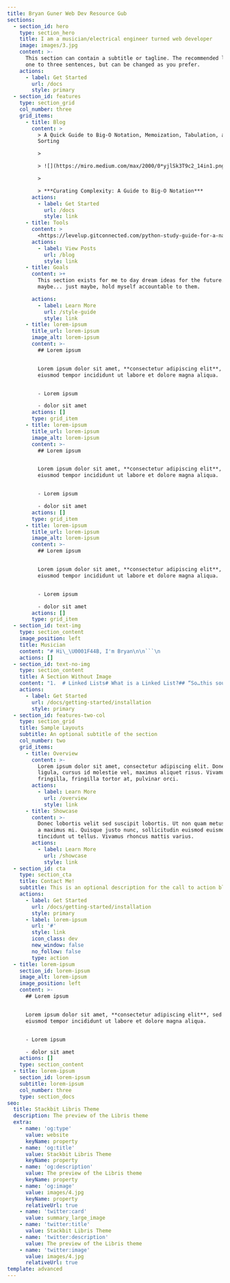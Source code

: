 ```yaml
---
title: Bryan Guner Web Dev Resource Gub
sections:
  - section_id: hero
    type: section_hero
    title: I am a musician/electrical engineer turned web developer
    image: images/3.jpg
    content: >-
      This section can contain a subtitle or tagline. The recommended length is
      one to three sentences, but can be changed as you prefer.
    actions:
      - label: Get Started
        url: /docs
        style: primary
  - section_id: features
    type: section_grid
    col_number: three
    grid_items:
      - title: Blog
        content: >
          > A Quick Guide to Big-O Notation, Memoization, Tabulation, and
          Sorting 

          >

          > ![](https://miro.medium.com/max/2000/0*yjlSk3T9c2_14in1.png)

          >

          > ***Curating Complexity: A Guide to Big-O Notation***
        actions:
          - label: Get Started
            url: /docs
            style: link
      - title: Tools
        content: >
          <https://levelup.gitconnected.com/python-study-guide-for-a-native-javascript-developer-5cfdf3d2bdfb>
        actions:
          - label: View Posts
            url: /blog
            style: link
      - title: Goals
        content: >+
          This section exists for me to day dream ideas for the future... and
          maybe... just maybe, hold myself accountable to them.

        actions:
          - label: Learn More
            url: /style-guide
            style: link
      - title: lorem-ipsum
        title_url: lorem-ipsum
        image_alt: lorem-ipsum
        content: >-
          ## Lorem ipsum


          Lorem ipsum dolor sit amet, **consectetur adipiscing elit**, sed do
          eiusmod tempor incididunt ut labore et dolore magna aliqua.


          - Lorem ipsum

          - dolor sit amet
        actions: []
        type: grid_item
      - title: lorem-ipsum
        title_url: lorem-ipsum
        image_alt: lorem-ipsum
        content: >-
          ## Lorem ipsum


          Lorem ipsum dolor sit amet, **consectetur adipiscing elit**, sed do
          eiusmod tempor incididunt ut labore et dolore magna aliqua.


          - Lorem ipsum

          - dolor sit amet
        actions: []
        type: grid_item
      - title: lorem-ipsum
        title_url: lorem-ipsum
        image_alt: lorem-ipsum
        content: >-
          ## Lorem ipsum


          Lorem ipsum dolor sit amet, **consectetur adipiscing elit**, sed do
          eiusmod tempor incididunt ut labore et dolore magna aliqua.


          - Lorem ipsum

          - dolor sit amet
        actions: []
        type: grid_item
  - section_id: text-img
    type: section_content
    image_position: left
    title: Musician
    content: "# Hi\_\U0001F44B, I'm Bryan\n\n```\n                                                                                                                        ![](/images/gravatar.png)\n\n\n\n```\n"
    actions: []
  - section_id: text-no-img
    type: section_content
    title: A Section Without Image
    content: "1.  # Linked Lists# What is a Linked List?## “So…this sounds a lot like an Array…”# Types of Linked Lists# Linked List Methods# Time and Space Complexity Analysis# Time Complexity — Access and Search## Scenarios## Discussion# Time Complexity — Insertion and Deletion## Scenarios## Discussion# Space Complexity## Scenarios## Discussion# Stacks and Queues# What is a Stack?# What is a Queue?# Stack and Queue Properties# Time and Space Complexity Analysis## Time Complexity — Access and Search## Time Complexity — Insertion and Deletion## Space Complexity# When should we use Stacks and Queues?## Stacks## Queues\n\n    In the university setting, it’s common for Linked Lists to appear early on in an undergraduate’s Computer Science coursework. While they don’t always have the most practical real-world applications in industry, Linked Lists make for an important and effective educational tool in helping develop a student’s mental model on what data structures actually are to begin with.\n\n    Linked lists are simple. They have many compelling, reoccurring edge cases to consider that emphasize to the student the need for care and intent while implementing data structures. They can be applied as the underlying data structure while implementing a variety of other prevalent abstract data types, such as Lists, Stacks, and Queues, and they have a level of versatility high enough to clearly illustrate the value of the Object Oriented Programming paradigm.\n\n    They also come up in software engineering interviews quite often.\n\n    A Linked List data structure represents a linear sequence of “vertices” (or “nodes”), and tracks three important properties.\n\n    **Linked List Properties:**\n\n    The data being tracked by a particular Linked List does not live inside the Linked List instance itself. Instead, each vertex is actually an instance of an even simpler, smaller data structure, often referred to as a “Node”.\n\n    Depending on the type of Linked List (there are many), Node instances track some very important properties as well.\n\n    **Linked List Node Properties:**\n\n    Property Description\_value: The actual value this node represents.nextThe next node in the list (relative to this node).previousThe previous node in the list (relative to this node).\n\n    **NOTE:**\_The\_previous\_property is for Doubly Linked Lists only!\n\n    Linked Lists contain\_*ordered*\_data, just like arrays. The first node in the list is, indeed, first. From the perspective of the very first node in the list, the\_*next*\_node is the second node. From the perspective of the second node in the list, the\_*previous*\_node is the first node, and the\_*next*\_node is the third node. And so it goes.\n\n    Admittedly, this does\_*sound*\_a lot like an Array so far, and that’s because Arrays and Linked Lists are both implementations of the List ADT. However, there is an incredibly important distinction to be made between Arrays and Linked Lists, and that is how they\_*physically store*\_their data. (As opposed to how they\_*represent*\_the order of their data.)\n\n    Recall that Arrays contain\_*contiguous*\_data. Each element of an array is actually stored\_*next to*\_it’s neighboring element\_*in the actual hardware of your machine*, in a single continuous block in memory.\n\n    *An Array’s contiguous data being stored in a continuous block of addresses in memory.*\n\n    Unlike Arrays, Linked Lists contain\_*non-contiguous*\_data. Though Linked Lists\_*represent*\_data that is ordered linearly, that mental model is just that — an interpretation of the\_*representation*\_of information, not reality.\n\n    In reality, in the actual hardware of your machine, whether it be in disk or in memory, a Linked List’s Nodes are not stored in a single continuous block of addresses. Rather, Linked List Nodes live at randomly distributed addresses throughout your machine! The only reason we know which node comes next in the list is because we’ve assigned its reference to the current node’s\_next\_pointer.\n\n    *A Singly Linked List’s non-contiguous data (Nodes) being stored at randomly distributed addresses in memory.*\n\n    For this reason, Linked List Nodes have\_*no indices*, and no\_*random access*. Without random access, we do not have the ability to look up an individual Linked List Node in constant time. Instead, to find a particular Node, we have to start at the very first Node and iterate through the Linked List one node at a time, checking each Node’s\_*next*\_Node until we find the one we’re interested in.\n\n    So when implementing a Linked List, we actually must implement both the Linked List class\_*and*\_the Node class. Since the actual data lives in the Nodes, it’s simpler to implement the Node class first.\n\n    There are four flavors of Linked List you should be familiar with when walking into your job interviews.\n\n    **Linked List Types:**\n\n    ***Note:**\_These Linked List types are not always mutually exclusive.*\n\n    For instance:\n\n    *   Any type of Linked List can be implemented Circularly (e.g. A Circular Doubly Linked List).\n\n    *   A Doubly Linked List is actually just a special case of a Multiply Linked List.\n\n    You are most likely to encounter Singly and Doubly Linked Lists in your upcoming job search, so we are going to focus exclusively on those two moving forward. However, in more senior level interviews, it is very valuable to have some familiarity with the other types of Linked Lists. Though you may not actually code them out,\_*you will win extra points by illustrating your ability to weigh the tradeoffs of your technical decisions*\_by discussing how your choice of Linked List type may affect the efficiency of the solutions you propose.\n\n    Linked Lists are great foundation builders when learning about data structures because they share a number of similar methods (and edge cases) with many other common data structures. You will find that many of the concepts discussed here will repeat themselves as we dive into some of the more complex non-linear data structures later on, like Trees and Graphs.\n\n    Before we begin our analysis, here is a quick summary of the Time and Space constraints of each Linked List Operation. The complexities below apply to both Singly and Doubly Linked Lists:\n\n    Before moving forward, see if you can reason to yourself why each operation has the time and space complexity listed above!\n\n    1.  We have a Linked List, and we’d like to find the 8th item in the list.\n\n    2.  We have a Linked List of sorted alphabet letters, and we’d like to see if the letter “Q” is inside that list.\n\n    Unlike Arrays, Linked Lists Nodes are not stored contiguously in memory, and thereby do not have an indexed set of memory addresses at which we can quickly lookup individual nodes in constant time. Instead, we must begin at the head of the list (or possibly at the tail, if we have a Doubly Linked List), and iterate through the list until we arrive at the node of interest.\n\n    In Scenario 1, we’ll know we’re there because we’ve iterated 8 times. In Scenario 2, we’ll know we’re there because, while iterating, we’ve checked each node’s value and found one that matches our target value, “Q”.\n\n    In the worst case scenario, we may have to traverse the entire Linked List until we arrive at the final node. This makes both Access & Search\_**Linear Time**\_operations.\n\n    1.  We have an empty Linked List, and we’d like to insert our first node.\n\n    2.  We have a Linked List, and we’d like to insert or delete a node at the Head or Tail.\n\n    3.  We have a Linked List, and we’d like to insert or delete a node from somewhere in the middle of the list.\n\n    Since we have our Linked List Nodes stored in a non-contiguous manner that relies on pointers to keep track of where the next and previous nodes live, Linked Lists liberate us from the linear time nature of Array insertions and deletions. We no longer have to adjust the position at which each node/element is stored after making an insertion at a particular position in the list. Instead, if we want to insert a new node at position\_i, we can simply:\n\n    1.  Create a new node.\n\n    2.  Set the new node’s\_next\_and\_previous\_pointers to the nodes that live at positions\_i\_and\_i - 1, respectively.\n\n    3.  Adjust the\_next\_pointer of the node that lives at position\_i - 1\_to point to the new node.\n\n    4.  Adjust the\_previous\_pointer of the node that lives at position\_i\_to point to the new node.\n\n    And we’re done, in Constant Time. No iterating across the entire list necessary.\n\n    “But hold on one second,” you may be thinking. “In order to insert a new node in the middle of the list, don’t we have to lookup its position? Doesn’t that take linear time?!”\n\n    Yes, it is tempting to call insertion or deletion in the middle of a Linked List a linear time operation since there is lookup involved. However, it’s usually the case that you’ll already have a reference to the node where your desired insertion or deletion will occur.\n\n    For this reason, we separate the Access time complexity from the Insertion/Deletion time complexity, and formally state that Insertion and Deletion in a Linked List are\_**Constant Time**\_across the board.\n\n    ***Note:**\_Without a reference to the node at which an insertion or deletion will occur, due to linear time lookup, an insertion or deletion in the middle of a Linked List will still take Linear Time, sum total.*\n\n    1.  We’re given a Linked List, and need to operate on it.\n\n    2.  We’ve decided to create a new Linked List as part of strategy to solve some problem.\n\n    It’s obvious that Linked Lists have one node for every one item in the list, and for that reason we know that Linked Lists take up Linear Space in memory. However, when asked in an interview setting what the Space Complexity\_*of your solution*\_to a problem is, it’s important to recognize the difference between the two scenarios above.\n\n    In Scenario 1, we\_*are not*\_creating a new Linked List. We simply need to operate on the one given. Since we are not storing a\_*new*\_node for every node represented in the Linked List we are provided, our solution is\_*not necessarily*\_linear in space.\n\n    In Scenario 2, we\_*are*\_creating a new Linked List. If the number of nodes we create is linearly correlated to the size of our input data, we are now operating in Linear Space.\n\n    ***Note**: Linked Lists can be traversed both iteratively and recursively. If you choose to traverse a Linked List recursively, there will be a recursive function call added to the call stack for every node in the Linked List. Even if you’re provided the Linked List, as in Scenario 1, you will still use Linear Space in the call stack, and that counts.*\n\n    Stacks and Queues aren’t really “data structures” by the strict definition of the term. The more appropriate terminology would be to call them abstract data types (ADTs), meaning that their definitions are more conceptual and related to the rules governing their user-facing behaviors rather than their core implementations.\n\n    For the sake of simplicity, we’ll refer to them as data structures and ADTs interchangeably throughout the course, but the distinction is an important one to be familiar with as you level up as an engineer.\n\n    Now that that’s out of the way, Stacks and Queues represent a linear collection of nodes or values. In this way, they are quite similar to the Linked List data structure we discussed in the previous section. In fact, you can even use a modified version of a Linked List to implement each of them. (Hint, hint.)\n\n    These two ADTs are similar to each other as well, but each obey their own special rule regarding the order with which Nodes can be added and removed from the structure.\n\n    Since we’ve covered Linked Lists in great length, these two data structures will be quick and easy. Let’s break them down individually in the next couple of sections.\n\n    Stacks are a Last In First Out (LIFO) data structure. The last Node added to a stack is always the first Node to be removed, and as a result, the first Node added is always the last Node removed.\n\n    The name Stack actually comes from this characteristic, as it is helpful to visualize the data structure as a vertical stack of items. Personally, I like to think of a Stack as a stack of plates, or a stack of sheets of paper. This seems to make them more approachable, because the analogy relates to something in our everyday lives.\n\n    If you can imagine adding items to, or removing items from, a Stack of…literally anything…you’ll realize that every (sane) person naturally obeys the LIFO rule.\n\n    We add things to the\_*top*\_of a stack. We remove things from the\_*top*\_of a stack. We never add things to, or remove things from, the\_*bottom*\_of the stack. That’s just crazy.\n\n    Note: We can use JavaScript Arrays to implement a basic stack.\_Array#push\_adds to the top of the stack and\_Array#pop\_will remove from the top of the stack. In the exercise that follows, we’ll build our own Stack class from scratch (without using any arrays). In an interview setting, your evaluator may be okay with you using an array as a stack.\n\n    Queues are a First In First Out (FIFO) data structure. The first Node added to the queue is always the first Node to be removed.\n\n    The name Queue comes from this characteristic, as it is helpful to visualize this data structure as a horizontal line of items with a beginning and an end. Personally, I like to think of a Queue as the line one waits on for an amusement park, at a grocery store checkout, or to see the teller at a bank.\n\n    If you can imagine a queue of humans waiting…again, for literally anything…you’ll realize that\_*most*\_people (the civil ones) naturally obey the FIFO rule.\n\n    People add themselves to the\_*back*\_of a queue, wait their turn in line, and make their way toward the\_*front*. People exit from the\_*front*\_of a queue, but only when they have made their way to being first in line.\n\n    We never add ourselves to the front of a queue (unless there is no one else in line), otherwise we would be “cutting” the line, and other humans don’t seem to appreciate that.\n\n    Note: We can use JavaScript Arrays to implement a basic queue.\_Array#push\_adds to the back (enqueue) and\_Array#shift\_will remove from the front (dequeue). In the exercise that follows, we’ll build our own Queue class from scratch (without using any arrays). In an interview setting, your evaluator may be okay with you using an array as a queue.\n\n    Stacks and Queues are so similar in composition that we can discuss their properties together. They track the following three properties:\n\n    **Stack Properties | Queue Properties:**\n\n    Notice that rather than having a\_head\_and a\_tail\_like Linked Lists, Stacks have a\_top, and Queues have a\_front\_and a\_back\_instead. Stacks don’t have the equivalent of a\_tail\_because you only ever push or pop things off the top of Stacks. These properties are essentially the same; pointers to the end points of the respective List ADT where important actions way take place. The differences in naming conventions are strictly for human comprehension.\n\n    Similarly to Linked Lists, the values stored inside a Stack or a Queue are actually contained within Stack Node and Queue Node instances. Stack, Queue, and Singly Linked List Nodes are all identical, but just as a reminder and for the sake of completion, these List Nodes track the following two properties:\n\n    Before we begin our analysis, here is a quick summary of the Time and Space constraints of each Stack Operation.\n\n    Data Structure Operation Time Complexity (Avg)Time Complexity (Worst)Space Complexity (Worst)AccessΘ(n)O(n)O(n)SearchΘ(n)O(n)O(n)InsertionΘ(1)O(1)O(n)DeletionΘ(1)O(1)O(n)\n\n    Before moving forward, see if you can reason to yourself why each operation has the time and space complexity listed above!\n\n    When the Stack ADT was first conceived, its inventor definitely did not prioritize searching and accessing individual Nodes or values in the list. The same idea applies for the Queue ADT. There are certainly better data structures for speedy search and lookup, and if these operations are a priority for your use case, it would be best to choose something else!\n\n    Search and Access are both linear time operations for Stacks and Queues, and that shouldn’t be too unclear. Both ADTs are nearly identical to Linked Lists in this way. The only way to find a Node somewhere in the middle of a Stack or a Queue, is to start at the\_top\_(or the\_back) and traverse downward (or forward) toward the\_bottom\_(or\_front) one node at a time via each Node’s\_next\_property.\n\n    This is a linear time operation, O(n).\n\n    For Stacks and Queues, insertion and deletion is what it’s all about. If there is one feature a Stack absolutely must have, it’s constant time insertion and removal to and from the\_top\_of the Stack (FIFO). The same applies for Queues, but with insertion occurring at the\_back\_and removal occurring at the\_front\_(LIFO).\n\n    Think about it. When you add a plate to the top of a stack of plates, do you have to iterate through all of the other plates first to do so? Of course not. You simply add your plate to the top of the stack, and that’s that. The concept is the same for removal.\n\n    Therefore, Stacks and Queues have constant time Insertion and Deletion via their\_push\_and\_pop\_or\_enqueue\_and\_dequeue\_methods, O(1).\n\n    The space complexity of Stacks and Queues is very simple. Whether we are instantiating a new instance of a Stack or Queue to store a set of data, or we are using a Stack or Queue as part of a strategy to solve some problem, Stacks and Queues always store one Node for each value they receive as input.\n\n    For this reason, we always consider Stacks and Queues to have a linear space complexity, O(n).\n\n    At this point, we’ve done a lot of work understanding the ins and outs of Stacks and Queues, but we still haven’t really discussed what we can use them for. The answer is actually…a lot!\n\n    For one, Stacks and Queues can be used as intermediate data structures while implementing some of the more complicated data structures and methods we’ll see in some of our upcoming sections.\n\n    For example, the implementation of the breadth-first Tree traversal algorithm takes advantage of a Queue instance, and the depth-first Graph traversal algorithm exploits the benefits of a Stack instance.\n\n    Additionally, Stacks and Queues serve as the essential underlying data structures to a wide variety of applications you use all the time. Just to name a few:\n\n    *   The Call Stack is a Stack data structure, and is used to manage the order of function invocations in your code.\n\n    *   Browser History is often implemented using a Stack, with one great example being the browser history object in the very popular React Router module.\n\n    *   Undo/Redo functionality in just about any application. For example:\n\n    *   When you’re coding in your text editor, each of the actions you take on your keyboard are recorded by\_pushing that event to a Stack.\n\n    *   When you hit \\[cmd + z] to undo your most recent action, that event is\_poped off the Stack, because the last event that occured should be the first one to be undone (LIFO).\n\n    *   When you hit \\[cmd + y] to redo your most recent action, that event is\_pushed back onto the Stack.\n\n    <!---->\n\n    *   Printers use a Queue to manage incoming jobs to ensure that documents are printed in the order they are received.\n\n    *   Chat rooms, online video games, and customer service phone lines use a Queue to ensure that patrons are served in the order they arrive.\n\n    *   In the case of a Chat Room, to be admitted to a size-limited room.\n\n    *   In the case of an Online Multi-Player Game, players wait in a lobby until there is enough space and it is their turn to be admitted to a game.\n\n    *   In the case of a Customer Service Phone Line…you get the point.\n\n    *   As a more advanced use case, Queues are often used as components or services in the system design of a service-oriented architecture. A very popular and easy to use example of this is Amazon’s Simple Queue Service (SQS), which is a part of their Amazon Web Services (AWS) offering.\n\n    *   You would add this service to your system between two other services, one that is sending information for processing, and one that is receiving information to be processed, when the volume of incoming requests is high and the integrity of the order with which those requests are processed must be maintained.\n\n    **If you found this guide helpful feel free to checkout my other articles:**\n\n    **Further resources:**\n\n    **Here’s a live code editor where you can mess with any of the examples:**\n"
    actions:
      - label: Get Started
        url: /docs/getting-started/installation
        style: primary
  - section_id: features-two-col
    type: section_grid
    title: Sample Layouts
    subtitle: An optional subtitle of the section
    col_number: two
    grid_items:
      - title: Overview
        content: >-
          Lorem ipsum dolor sit amet, consectetur adipiscing elit. Donec nisl
          ligula, cursus id molestie vel, maximus aliquet risus. Vivamus in nibh
          fringilla, fringilla tortor at, pulvinar orci.
        actions:
          - label: Learn More
            url: /overview
            style: link
      - title: Showcase
        content: >-
          Donec lobortis velit sed suscipit lobortis. Ut non quam metus. Nullam
          a maximus mi. Quisque justo nunc, sollicitudin euismod euismod at,
          tincidunt ut tellus. Vivamus rhoncus mattis varius.
        actions:
          - label: Learn More
            url: /showcase
            style: link
  - section_id: cta
    type: section_cta
    title: Contact Me!
    subtitle: This is an optional description for the call to action block.
    actions:
      - label: Get Started
        url: /docs/getting-started/installation
        style: primary
      - label: lorem-ipsum
        url: '#'
        style: link
        icon_class: dev
        new_window: false
        no_follow: false
        type: action
  - title: lorem-ipsum
    section_id: lorem-ipsum
    image_alt: lorem-ipsum
    image_position: left
    content: >-
      ## Lorem ipsum


      Lorem ipsum dolor sit amet, **consectetur adipiscing elit**, sed do
      eiusmod tempor incididunt ut labore et dolore magna aliqua.


      - Lorem ipsum

      - dolor sit amet
    actions: []
    type: section_content
  - title: lorem-ipsum
    section_id: lorem-ipsum
    subtitle: lorem-ipsum
    col_number: three
    type: section_docs
seo:
  title: Stackbit Libris Theme
  description: The preview of the Libris theme
  extra:
    - name: 'og:type'
      value: website
      keyName: property
    - name: 'og:title'
      value: Stackbit Libris Theme
      keyName: property
    - name: 'og:description'
      value: The preview of the Libris theme
      keyName: property
    - name: 'og:image'
      value: images/4.jpg
      keyName: property
      relativeUrl: true
    - name: 'twitter:card'
      value: summary_large_image
    - name: 'twitter:title'
      value: Stackbit Libris Theme
    - name: 'twitter:description'
      value: The preview of the Libris theme
    - name: 'twitter:image'
      value: images/4.jpg
      relativeUrl: true
template: advanced
---
```

